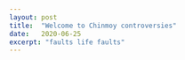 ```yaml
---
layout: post
title:  "Welcome to Chinmoy controversies"
date:   2020-06-25
excerpt: "faults life faults"
---
```

